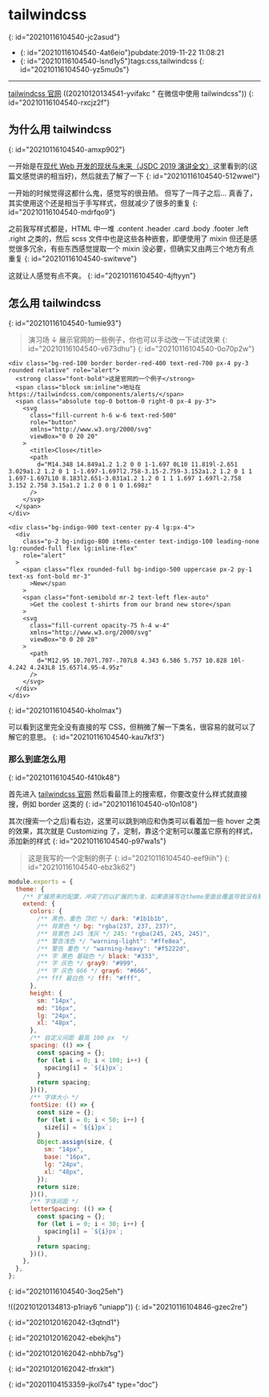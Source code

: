 # tailwindcss
{: id="20210116104540-jc2asud"}

- {: id="20210116104540-4at6eio"}pubdate:2019-11-22 11:08:21
- {: id="20210116104540-lsnd1y5"}tags:css,tailwindcss
{: id="20210116104540-yz5mu0s"}

---

[tailwindcss 官网](https://tailwindcss.com/) ((20210120134541-yvifakc " 在微信中使用 tailwindcss"))
{: id="20210116104540-rxcjz2f"}

## 为什么用 tailwindcss
{: id="20210116104540-amxp902"}

一开始是在[现代 Web 开发的现状与未来（JSDC 2019 演讲全文）](https://zhuanlan.zhihu.com/p/88616149)这里看到的(这篇文感觉讲的相当好)，然后就去了解了一下
{: id="20210116104540-512wwel"}

一开始的时候觉得这都什么鬼，感觉写的很丑陋。 但写了一阵子之后... 真香了，其实使用这个还是相当于手写样式，但就减少了很多的重复
{: id="20210116104540-mdrfqo9"}

之前我写样式都是，HTML 中一堆 .content .header .card .body .footer .left .right 之类的，然后 scss 文件中也是这些各种嵌套，即便使用了 mixin 但还是感觉很多冗余，有些东西感觉提取一个 mixin 没必要，但确实又由两三个地方有点重复
{: id="20210116104540-switwve"}

这就让人感觉有点不爽。
{: id="20210116104540-4jftyyn"}

## 怎么用 tailwindcss
{: id="20210116104540-1umie93"}

> 演习场 ↓ 展示官网的一些例子，你也可以手动改一下试试效果
> {: id="20210116104540-v673dhu"}
{: id="20210116104540-0o70p2w"}

```html{run}
<div class="bg-red-100 border border-red-400 text-red-700 px-4 py-3 rounded relative" role="alert">
  <strong class="font-bold">这是官网的一个例子</strong>
  <span class="block sm:inline">地址在 https://tailwindcss.com/components/alerts/</span>
  <span class="absolute top-0 bottom-0 right-0 px-4 py-3">
    <svg
      class="fill-current h-6 w-6 text-red-500"
      role="button"
      xmlns="http://www.w3.org/2000/svg"
      viewBox="0 0 20 20"
    >
      <title>Close</title>
      <path
        d="M14.348 14.849a1.2 1.2 0 0 1-1.697 0L10 11.819l-2.651 3.029a1.2 1.2 0 1 1-1.697-1.697l2.758-3.15-2.759-3.152a1.2 1.2 0 1 1 1.697-1.697L10 8.183l2.651-3.031a1.2 1.2 0 1 1 1.697 1.697l-2.758 3.152 2.758 3.15a1.2 1.2 0 0 1 0 1.698z"
      />
    </svg>
  </span>
</div>

<div class="bg-indigo-900 text-center py-4 lg:px-4">
  <div
    class="p-2 bg-indigo-800 items-center text-indigo-100 leading-none lg:rounded-full flex lg:inline-flex"
    role="alert"
  >
    <span class="flex rounded-full bg-indigo-500 uppercase px-2 py-1 text-xs font-bold mr-3"
      >New</span
    >
    <span class="font-semibold mr-2 text-left flex-auto"
      >Get the coolest t-shirts from our brand new store</span
    >
    <svg
      class="fill-current opacity-75 h-4 w-4"
      xmlns="http://www.w3.org/2000/svg"
      viewBox="0 0 20 20"
    >
      <path
        d="M12.95 10.707l.707-.707L8 4.343 6.586 5.757 10.828 10l-4.242 4.243L8 15.657l4.95-4.95z"
      />
    </svg>
  </div>
</div>
```
{: id="20210116104540-kholmax"}

可以看到这里完全没有直接的写 CSS，但稍微了解一下类名，很容易的就可以了解它的意思。
{: id="20210116104540-kau7kf3"}

### 那么到底怎么用
{: id="20210116104540-f410k48"}

首先进入 [tailwindcss 官网](https://tailwindcss.com/components) 然后看最顶上的搜索框，你要改变什么样式就直接搜，例如 border 这类的
{: id="20210116104540-o10n108"}

其次(搜索一个之后)看右边，这里可以跳到响应和伪类可以看着加一些 hover 之类的效果，其次就是 Customizing 了，定制，靠这个定制可以覆盖它原有的样式，添加新的样式
{: id="20210116104540-p97wa1s"}

> 这是我写的一个定制的例子
> {: id="20210116104540-eef9iih"}
{: id="20210116104540-ebz3k62"}

```javascript
module.exports = {
  theme: {
    /** 扩展原来的配置，冲突了的以扩展的为准，如果直接写在theme里面会覆盖导致没有默认配置 */
    extend: {
      colors: {
        /** 黑色，重色 顶栏 */ dark: "#1b1b1b",
        /** 背景色 */ bg: "rgba(237, 237, 237)",
        /** 背景色 245 浅灰 */ 245: "rgba(245, 245, 245)",
        /** 警告浅色 */ "warning-light": "#ffe8ea",
        /** 警告 重色 */ "warning-heavy": "#f5222d",
        /** 字 黑色 基础色 */ black: "#333",
        /** 字 灰色 */ gray9: "#999",
        /** 字 灰色 666 */ gray6: "#666",
        /** fff 最白色 */ fff: "#fff",
      },
      height: {
        sm: "14px",
        md: "16px",
        lg: "24px",
        xl: "48px",
      },
      /** 自定义间距 最高 100 px  */
      spacing: (() => {
        const spacing = {};
        for (let i = 0; i < 100; i++) {
          spacing[i] = `${i}px`;
        }
        return spacing;
      })(),
      /** 字体大小 */
      fontSize: (() => {
        const size = {};
        for (let i = 0; i < 50; i++) {
          size[i] = `${i}px`;
        }
        Object.assign(size, {
          sm: "14px",
          base: "16px",
          lg: "24px",
          xl: "48px",
        });
        return size;
      })(),
      /** 字体间距 */
      letterSpacing: (() => {
        const spacing = {};
        for (let i = 0; i < 30; i++) {
          spacing[i] = `${i}px`;
        }
        return spacing;
      })(),
    },
  },
};
```
{: id="20210116104540-3oq25eh"}

!((20210120134813-p1riay6 "uniapp"))
{: id="20210116104846-gzec2re"}

{: id="20210120162042-t3qtnd1"}

{: id="20210120162042-ebekjhs"}

{: id="20210120162042-nbhb7sg"}

{: id="20210120162042-tfrxklt"}


{: id="20201104153359-jkol7s4" type="doc"}
